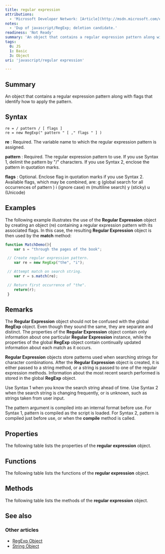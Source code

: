```yaml
---
title: regular expression
attributions:
  - 'Microsoft Developer Network: [Article](http://msdn.microsoft.com/en-us/library/ie/h6e2eb7w(v=vs.94).aspx)'
notes:
  - 'Dup of javascript/RegExp; deletion candidate.'
readiness: 'Not Ready'
summary: 'An object that contains a regular expression pattern along with flags that identify how to apply the pattern.'
tags:
  0: JS
  1: Basic
  3: Object
uri: 'javascript/regular expression'

---
```

## Summary

An object that contains a regular expression pattern along with flags that identify how to apply the pattern.

## Syntax

    re = / pattern / [ flags ]
    re = new RegExp(" pattern " [ ," flags " ] )

**re**
:   Required. The variable name to which the regular expression pattern is assigned.

**pattern**
:   Required. The regular expression pattern to use. If you use Syntax 1, delimit the pattern by "/" characters. If you use Syntax 2, enclose the pattern in quotation marks.

**flags**
:   Optional. Enclose flag in quotation marks if you use Syntax 2. Available flags, which may be combined, are: g (global search for all occurrences of pattern ) i (ignore case) m (multiline search) y (sticky) u (Unicode)

## Examples

The following example illustrates the use of the **Regular Expression** object by creating an object (re) containing a regular expression pattern with its associated flags. In this case, the resulting **Regular Expression** object is then used by the **match** method:

``` js
function MatchDemo(){
    var s = "through the pages of the book";

 // Create regular expression pattern.
    var re = new RegExp("the", "i");

 // Attempt match on search string.
    var r = s.match(re);

 // Return first occurrence of "the".
    return(r);
 }
```

## Remarks

The **Regular Expression** object should not be confused with the global **RegExp** object. Even though they sound the same, they are separate and distinct. The properties of the **Regular Expression** object contain only information about one particular **Regular Expression** instance, while the properties of the global **RegExp** object contain continually updated information about each match as it occurs.

**Regular Expression** objects store patterns used when searching strings for character combinations. After the **Regular Expression** object is created, it is either passed to a string method, or a string is passed to one of the regular expression methods. Information about the most recent search performed is stored in the global **RegExp** object.

Use Syntax 1 when you know the search string ahead of time. Use Syntax 2 when the search string is changing frequently, or is unknown, such as strings taken from user input.

The pattern argument is compiled into an internal format before use. For Syntax 1, pattern is compiled as the script is loaded. For Syntax 2, pattern is compiled just before use, or when the **compile** method is called.

## Properties

The following table lists the properties of the **regular expression** object.

## Functions

The following table lists the functions of the **regular expression** object.

## Methods

The following table lists the methods of the **regular expression** object.

## See also

### Other articles

-   [RegExp Object](/javascript/RegExp)
-   [String Object](/javascript/String)

